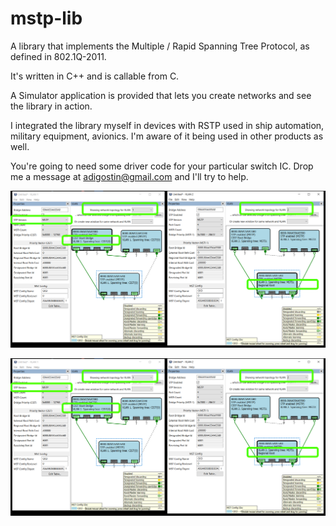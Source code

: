 # mstp-lib
A library that implements the Multiple / Rapid Spanning Tree
Protocol, as defined in 802.1Q-2011.

It's written in C++ and is callable from C.

A Simulator application is provided that lets you create networks and see the library in action.

I integrated the library myself in devices with RSTP used
in ship automation, military equipment, avionics.
I'm aware of it being used in other products as well.

You're going to need some driver code for your particular
switch IC. Drop me a message at
[adigostin@gmail.com](mailto:adigostin@gmail.com)
and I'll try to help.

<img src="./Screenshot-v2.0.png" style="max-width: 100%; height: auto;" />

![screenshot](./Screenshot-v2.0.png "Logo Title Text 1")
